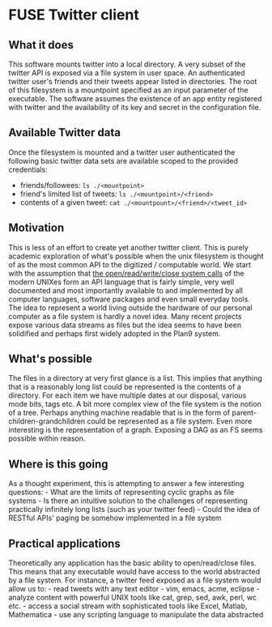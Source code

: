 # FUSE Twitter client

## What it does

This software mounts twitter into a local directory.  A very subset of the twitter API is exposed via a file system in user space.   An authenticated twitter user's friends and their tweets appear listed in directories.  The root of this filesystem is a mountpoint specified as an input parameter of the executable.  The software assumes the existence of an app entity registered with twitter and the availability of its key and secret in the configuration file.


## Available Twitter data
Once the filesystem is mounted and a twitter user authenticated the following basic twitter data sets are available scoped to the provided credentials:
  - friends/followees:  `ls ./<mountpoint>`
  - friend's limited list of tweets: `ls ./<mountpoint>/<friend>`
  - contents of a given tweet: `cat ./<mountpount>/<friend>/<tweet_id>`


## Motivation
This is less of an effort to create yet another twitter client.  This is purely academic exploration of what's possible when the unix filesystem is thought of as the most common API to the digitized / computable world.  We start with the assumption that [the open/read/write/close system calls](https://www.kernel.org/doc/Documentation/filesystems/vfs.txt) of the modern UNIXes form an API language that is fairly simple, very well documented and most importantly available to and implemented by all computer languages, software packages and even small everyday tools.
The idea to represent a world living outside the hardware of our personal computer as a file system is hardly a novel idea.  Many recent projects expose various data streams as files but the idea seems to have been solidified and perhaps first widely adopted in the Plan9 system.

## What's possible
The files in a directory at very first glance is a list.  This implies that anything that is a reasonably long list could be represented is the contents of a directory.  For each item we have multiple dates at our disposal, various mode bits, tags etc.
A bit more complex view of the file system is the notion of a tree.  Perhaps anything machine readable that is in the form of parent-children-grandchildren could be represented as a file system.
Even more interesting is the representation of a graph.  Exposing a DAG as an FS seems possible within reason.

## Where is this going
As a thought experiment, this is attempting to answer a few interesting questions:
    - What are the limits of representing cyclic graphs as file systems
    - Is there an intuitive solution to the challenges of representing practically infinitely long lists (such as your twitter feed)
        - Could the idea of RESTful APIs' paging be somehow implemented in a file system


## Practical applications
Theoretically any application has the basic ability to open/read/close files.  This means that any executable would have access to the world abstracted by a file system.  For instance, a twitter feed exposed as a file system would allow us to:
    - read tweets with any text editor - vim, emacs, acme, eclipse
    - analyze content with powerful UNIX tools like cat, grep, sed, awk, perl, wc etc.
    - access a social stream with sophisticated tools like Excel, Matlab, Mathematica
    - use any scripting language to manipulate the data abstracted
